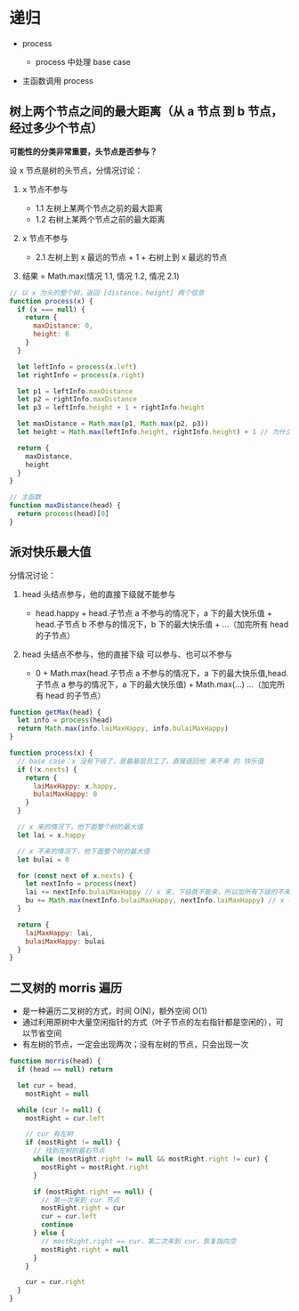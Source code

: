 # 递归

- process

  - process 中处理 base case

- 主函数调用 process

## 树上两个节点之间的最大距离（从 a 节点 到 b 节点，经过多少个节点）

**可能性的分类非常重要，头节点是否参与？**

设 x 节点是树的头节点，分情况讨论：

1. x 节点不参与

   - 1.1 左树上某两个节点之前的最大距离
   - 1.2 右树上某两个节点之前的最大距离

2. x 节点不参与

   - 2.1 左树上到 x 最远的节点 + 1 + 右树上到 x 最远的节点

3. 结果 = Math.max(情况 1.1, 情况 1.2, 情况 2.1)

```js
// 以 x 为头的整个树，返回 [distance，height] 两个信息
function process(x) {
  if (x === null) {
    return {
      maxDistance: 0,
      height: 0
    }
  }

  let leftInfo = process(x.left)
  let rightInfo = process(x.right)

  let p1 = leftInfo.maxDistance
  let p2 = rightInfo.maxDistance
  let p3 = leftInfo.height + 1 + rightInfo.height

  let maxDistance = Math.max(p1, Math.max(p2, p3))
  let height = Math.max(leftInfo.height, rightInfo.height) + 1 // 为什么加 1？ 因为 x 头节点算一个

  return {
    maxDistance,
    height
  }
}

// 主函数
function maxDistance(head) {
  return process(head)[0]
}
```

## 派对快乐最大值

分情况讨论：

1. head 头结点参与，他的直接下级就不能参与

   - head.happy + head.子节点 a 不参与的情况下，a 下的最大快乐值 + head.子节点 b 不参与的情况下，b 下的最大快乐值 + ...（加完所有 head 的子节点）

2. head 头结点不参与，他的直接下级 可以参与、也可以不参与

   - 0 + Math.max(head.子节点 a 不参与的情况下，a 下的最大快乐值,head.子节点 a 参与的情况下，a 下的最大快乐值) + Math.max(...) ...（加完所有 head 的子节点）

```js
function getMax(head) {
  let info = process(head)
  return Math.max(info.laiMaxHappy, info.bulaiMaxHappy)
}

function process(x) {
  // base case：x 没有下级了，是最基层员工了，直接返回他 来不来 的 快乐值
  if (!x.nexts) {
    return {
      laiMaxHappy: x.happy,
      bulaiMaxHappy: 0
    }
  }

  // x 来的情况下，他下面整个树的最大值
  let lai = x.happy

  // x 不来的情况下，他下面整个树的最大值
  let bulai = 0

  for (const next of x.nexts) {
    let nextInfo = process(next)
    lai += nextInfo.bulaiMaxHappy // x 来，下级就不能来，所以加所有下级的不来
    bu += Math.max(nextInfo.bulaiMaxHappy, nextInfo.laiMaxHappy) // x 不来， 下级可以来，可以不来，选最大的
  }

  return {
    laiMaxHappy: lai,
    bulaiMaxHappy: bulai
  }
}
```

## 二叉树的 morris 遍历

- 是一种遍历二叉树的方式，时间 O(N)，额外空间 O(1)
- 通过利用原树中大量空闲指针的方式（叶子节点的左右指针都是空闲的），可以节省空间
- 有左树的节点，一定会出现两次；没有左树的节点，只会出现一次

```js
function morris(head) {
  if (head == null) return

  let cur = head,
    mostRight = null

  while (cur != null) {
    mostRight = cur.left

    // cur 有左树
    if (mostRight != null) {
      // 找到左树的最右节点
      while (mostRight.right != null && mostRight.right != cur) {
        mostRight = mostRight.right
      }

      if (mostRight.right == null) {
        // 第一次来到 cur 节点
        mostRight.right = cur
        cur = cur.left
        continue
      } else {
        // mostRight.right == cur，第二次来到 cur，恢复指向空
        mostRight.right = null
      }
    }

    cur = cur.right
  }
}
```
